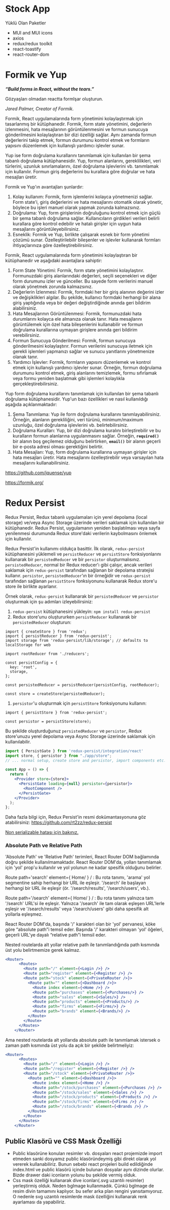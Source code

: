 # Stock App 
Yüklü Olan Paketler
- MUI and MUI icons
- axios
- redux/redux toolkit
- react-toastify
- react-router-dom



# Formik ve Yup

***“Build forms in React, without the tears.”***

Gözyaşları olmadan reactta formlşar oluşturun.

  *Jared Palmer, Creator of Formik.*

Formik, React uygulamalarında form yönetimini kolaylaştırmak için tasarlanmış bir kütüphanedir. Formik, form state yönetimini, değerlerin izlenmesini, hata mesajlarının görüntülenmesini ve formun sunucuya gönderilmesini kolaylaştıran bir dizi özelliği sağlar. Aynı zamanda formun değerlerini takip etmek, formun durumunu kontrol etmek ve formların yapısını düzenlemek için kullanışlı yardımcı işlevler sunar.

Yup ise form doğrulama kurallarını tanımlamak için kullanılan bir şema tabanlı doğrulama kütüphanesidir. Yup, formun alanlarını, gereklilikleri, veri türlerini, uzunluk sınırlamalarını, özel doğrulama işlevlerini vb. tanımlamak için kullanılır. Formun giriş değerlerini bu kurallara göre doğrular ve hata mesajları üretir.

Formik ve Yup'ın avantajları şunlardır:

1. Kolay kullanım: Formik, form işlemlerini kolayca yönetmenizi sağlar. Form state'i, giriş değerlerini ve hata mesajlarını otomatik olarak yönetir, böylece bu işleri manuel olarak yapmak zorunda kalmazsınız.
2. Doğrulama: Yup, form girişlerinin doğruluğunu kontrol etmek için güçlü bir şema tabanlı doğrulama sağlar. Kullanıcıların girdikleri verileri belirli kurallara göre kontrol edebilir ve hatalı girişler için uygun hata mesajlarını görüntüleyebilirsiniz.
3. Esneklik: Formik ve Yup, birlikte çalışarak esnek bir form yönetimi çözümü sunar. Özelleştirilebilir bileşenler ve işlevler kullanarak formları ihtiyaçlarınıza göre özelleştirebilirsiniz.

Formik, React uygulamalarında form yönetimini kolaylaştıran bir kütüphanedir ve aşağıdaki avantajlara sahiptir:

1. Form State Yönetimi: Formik, form state yönetimini kolaylaştırır. Formunuzdaki giriş alanlarındaki değerleri, seçili seçenekleri ve diğer form durumunu izler ve günceller. Bu sayede form verilerini manuel olarak yönetmek zorunda kalmazsınız.
2. Değerlerin İzlenmesi: Formik, formdaki her bir giriş alanının değerini izler ve değişiklikleri algılar. Bu şekilde, kullanıcı formdaki herhangi bir alana giriş yaptığında veya bir değeri değiştirdiğinde anında geri bildirim alabilirsiniz.
3. Hata Mesajlarının Görüntülenmesi: Formik, formunuzdaki hata durumlarını kolayca ele almanıza olanak tanır. Hata mesajlarını görüntülemek için özel hata bileşenlerini kullanabilir ve formun doğrulama kurallarına uymayan girişlere anında geri bildirim verebilirsiniz.
4. Formun Sunucuya Gönderilmesi: Formik, formun sunucuya gönderilmesini kolaylaştırır. Formun verilerini sunucuya iletmek için gerekli işlemleri yapmanızı sağlar ve sunucu yanıtlarını yönetmenize olanak tanır.
5. Yardımcı İşlevler: Formik, formların yapısını düzenlemek ve kontrol etmek için kullanışlı yardımcı işlevler sunar. Örneğin, formun doğrulama durumunu kontrol etmek, giriş alanlarını temizlemek, formu sıfırlamak veya formu yeniden başlatmak gibi işlemleri kolaylıkla gerçekleştirebilirsiniz.

Yup form doğrulama kurallarını tanımlamak için kullanılan bir şema tabanlı doğrulama kütüphanesidir. Yup'un bazı özellikleri ve nasıl kullanıldığı aşağıda açıklanmaktadır:

1. Şema Tanımlama: Yup ile form doğrulama kurallarını tanımlayabilirsiniz. Örneğin, alanların gerekliliğini, veri türünü, minimum/maximum uzunluğu, özel doğrulama işlevlerini vb. belirtebilirsiniz.
2. Doğrulama Kuralları: Yup, bir dizi doğrulama kuralını birleştirebilir ve bu kuralların formun alanlarına uygulanmasını sağlar. Örneğin, **`required()`** bir alanın boş geçilemez olduğunu belirtirken, **`email()`** bir alanın geçerli bir e-posta adresi olması gerektiğini belirtir.
3. Hata Mesajları: Yup, form doğrulama kurallarına uymayan girişler için hata mesajları üretir. Hata mesajlarını özelleştirebilir veya varsayılan hata mesajlarını kullanabilirsiniz.

https://github.com/jquense/yup

https://formik.org/

# Redux Persist

Redux Persist, Redux tabanlı uygulamaları için yerel depolama (local storage) ve/veya Async Storage üzerinde verileri saklamak için kullanılan bir kütüphanedir. Redux Persist, uygulamanın yeniden başlatılması veya sayfa yenilenmesi durumunda Redux store'daki verilerin kaybolmasını önlemek için kullanılır.

Redux Persist'in kullanımı oldukça basittir. İlk olarak, `redux-persist` kütüphanesini yüklemeli ve `persistReducer` ve `persistStore` fonksiyonlarını kullanarak bir `persistedReducer` ve bir `persistor` oluşturmalısınız. `persistedReducer`, normal bir Redux reducer'ı gibi çalışır, ancak verileri saklamak için `redux-persist` tarafından sağlanan bir depolama stratejisi kullanır. `persistor`, `persistedReducer`'ın bir örneğidir ve `redux-persist` tarafından sağlanan `persistStore` fonksiyonunu kullanarak Redux store'u store ile birlikte ayarlanır.

Örnek olarak, `redux-persist` kullanarak bir `persistedReducer` ve `persistor` oluşturmak için şu adımları izleyebilirsiniz:

1. `redux-persist` kütüphanesini yükleyin: `npm install redux-persist`
2. Redux store'unu oluştururken `persistReducer` kullanarak bir `persistedReducer` oluşturun:

```
import { createStore } from 'redux';
import { persistReducer } from 'redux-persist';
import storage from 'redux-persist/lib/storage'; // defaults to localStorage for web

import rootReducer from './reducers';

const persistConfig = {
  key: 'root',
  storage,
};

const persistedReducer = persistReducer(persistConfig, rootReducer);

const store = createStore(persistedReducer);

```

1. `persistor`'u oluşturmak için `persistStore` fonksiyonunu kullanın:

```
import { persistStore } from 'redux-persist';

const persistor = persistStore(store);

```

Bu şekilde oluşturduğunuz `persistedReducer` ve `persistor`, Redux store'unuzu yerel depolama veya Async Storage üzerinde saklamak için kullanılabilir.

```jsx
import { PersistGate } from 'redux-persist/integration/react'
import store, { persistor } from "./app/store";
// ... normal setup, create store and persistor, import components etc.

const App = () => {
  return (
    <Provider store={store}>
      <PersistGate loading={null} persistor={persistor}>
        <RootComponent />
      </PersistGate>
    </Provider>
  );
};
```

Daha fazla bilgi için, Redux Persist'in resmi dokümantasyonuna göz atabilirsiniz: https://github.com/rt2zz/redux-persist

[Non serializable hatası için bakınız.](https://redux-toolkit.js.org/usage/usage-guide#use-with-redux-persist)

### Absolute Path ve Relative Path

'Absolute Path' ve 'Relative Path' terimleri, React Router DOM bağlamında doğru şekilde kullanılmamaktadır. React Router DOM'da, yolları tanımlamak için 'yol' prop'u kullanılır ve yol yolunun ne kadar spesifik olduğunu belirler.

Route path='search' element={ Home/ } / : Bu rota tanımı, 'arama' yol segmentine sahip herhangi bir URL ile eşleşir. '/search' ile başlayan herhangi bir URL ile eşleşir (ör. '/search/results', '/search/users', vb.).

Route path='/search' element={ Home/ } / : Bu rota tanımı yalnızca tam '/search' URL'si ile eşleşir. Yalnızca '/search' ile tam olarak eşleşen URL'lerle eşleşir ve '/search/results' veya '/search/users' gibi daha spesifik alt yollarla eşleşmez.

React Router DOM'da, başında '/' karakteri olan bir 'yol' pervanesi, köke göre “absolute path”i temsil eder. Başında '/' karakteri olmayan 'yol' öğeleri, geçerli URL'ye dayalı “relative path”i temsil eder.

Nested routelarda alt yollar relative path ile tanımlandığında path kısmında üst yolu belirtmemize gerek kalmaz.

```jsx
<Router>
      <Routes>
        <Route path="/" element={<Login />} />
        <Route path="register" element={<Register />} />
        <Route path="stock" element={<PrivateRouter />}>
          <Route path="" element={<Dashboard />}>
            <Route index element={<Home />} />
            <Route path="purchases" element={<Purchases/>} />
            <Route path="sales" element={<Sales/>} />
            <Route path="products" element={<Products/>} />
            <Route path="firms" element={<Firms/>} />
            <Route path="brands" element={<Brands/>} />
          </Route>
        </Route>
      </Routes>
    </Router>
```

Ama nested routelarda alt yollarıda absolute path ile tanımlamak istersek o zaman path kısmında üst yolu da açık bir şekilde belirtmeliyiz:

```jsx
<Router>
      <Routes>
        <Route path="/" element={<Login />} />
        <Route path="/register" element={<Register />} />
        <Route path="/stock" element={<PrivateRouter />}>
          <Route path="" element={<Dashboard />}>
            <Route index element={<Home />} />
            <Route path="/stock/purchases" element={<Purchases />} />
            <Route path="/stock/sales" element={<Sales />} />
            <Route path="/stock/products" element={<Products />} />
            <Route path="/stock/firms" element={<Firms />} />
            <Route path="/stock/brands" element={<Brands />} />
          </Route>
        </Route>
      </Routes>
    </Router>
```

## Public Klasörü ve CSS Mask Özelliği

- Public klasörüne konulan resimler vb. dosyaları react projemizde import etmeden sanki dosyamız public klasöründeymiş gibi direkt olarak yol vererek kullanabiliriz. Bunun sebebi react projeleri build edildiğinde index.html ve public klasörü içinde bulunan dosyalar aynı dizinde olurlar. Bizde drawer daki iconların yolunu bu şekilde vermiş olduk.
- Css mask özelliği kullanarak dive iconları(.svg uzantılı resimler) yerleştirmiş olduk. Neden bgImage kullanmadık. Çünkü bgImage de resim divin tamamını kaplıyor. bu sefer arka plan rengini yansıtamıyoruz. O nedenle svg uzantılı resimlerde mask özelliğini kullanarak renk ayarlaması da yapabiliriz.